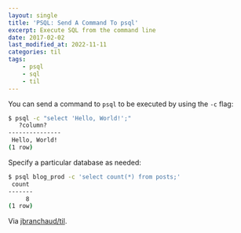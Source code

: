 ```yaml
---
layout: single
title: 'PSQL: Send A Command To psql'
excerpt: Execute SQL from the command line
date: 2017-02-02
last_modified_at: 2022-11-11
categories: til
tags:
    - psql
    - sql
    - til
---
```


You can send a command to `psql` to be executed by using the `-c` flag:

```bash
$ psql -c "select 'Hello, World!';"
   ?column?
---------------
 Hello, World!
(1 row)
```

Specify a particular database as needed:

```bash
$ psql blog_prod -c 'select count(*) from posts;'
 count
-------
     8
(1 row)
```

Via [jbranchaud/til](https://github.com/jbranchaud/til).

